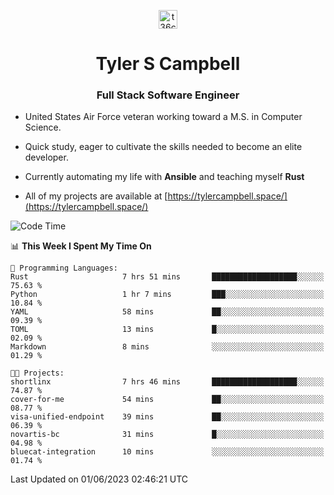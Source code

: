 <p align="center">
<a href="https://www.linkedin.com/in/t36campbell" target="blank"><img align="center" src="https://ik.imagekit.io/t36campbell/Portfolio/linkedin.png.original_m8bbGgPh6.png" alt="t36campbell" height="30" width="30" /></a>
</p>
<h1 align="center">Tyler S Campbell</h1>
<h3 align="center">Full Stack Software Engineer</h3>

* United States Air Force veteran working toward a M.S. in Computer Science.

* Quick study, eager to cultivate the skills needed to become an elite developer.

* Currently automating my life with **Ansible** and teaching myself **Rust**

* All of my projects are available at [https://tylercampbell.space/](https://tylercampbell.space/)

<!--START_SECTION:waka-->
![Code Time](http://img.shields.io/badge/Code%20Time-2%2C535%20hrs%2045%20mins-blue)

📊 **This Week I Spent My Time On** 

```text
💬 Programming Languages: 
Rust                     7 hrs 51 mins       ███████████████████░░░░░░   75.63 % 
Python                   1 hr 7 mins         ███░░░░░░░░░░░░░░░░░░░░░░   10.84 % 
YAML                     58 mins             ██░░░░░░░░░░░░░░░░░░░░░░░   09.39 % 
TOML                     13 mins             █░░░░░░░░░░░░░░░░░░░░░░░░   02.09 % 
Markdown                 8 mins              ░░░░░░░░░░░░░░░░░░░░░░░░░   01.29 % 

🐱‍💻 Projects: 
shortlinx                7 hrs 46 mins       ███████████████████░░░░░░   74.87 % 
cover-for-me             54 mins             ██░░░░░░░░░░░░░░░░░░░░░░░   08.77 % 
visa-unified-endpoint    39 mins             ██░░░░░░░░░░░░░░░░░░░░░░░   06.39 % 
novartis-bc              31 mins             █░░░░░░░░░░░░░░░░░░░░░░░░   04.98 % 
bluecat-integration      10 mins             ░░░░░░░░░░░░░░░░░░░░░░░░░   01.74 % 
```


 Last Updated on 01/06/2023 02:46:21 UTC
<!--END_SECTION:waka-->
